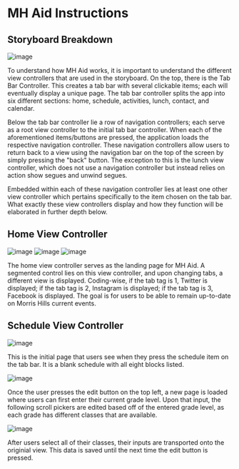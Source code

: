 # MH Aid Instructions

## Storyboard Breakdown
![image](https://user-images.githubusercontent.com/100817191/176329187-da498cf5-f223-4a60-a1a8-d6a1cd1cba1a.png)

To understand how MH Aid works, it is important to understand the different view controllers that are used in the storyboard. On the top, there is the Tab Bar Controller. This creates a tab bar with several clickable items; each will eventually display a unique page. The tab bar controller splits the app into six different sections: home, schedule, activities, lunch, contact, and calendar.

Below the tab bar controller lie a row of navigation controllers; each serve as a root view controller to the initial tab bar controller. When each of the aforementioned items/buttons are pressed, the application loads the respective navigation controller. These navigation controllers allow users to return back to a view using the navigation bar on the top of the screen by simply pressing the "back" button. The exception to this is the lunch view controller, which does not use a navigation controller but instead relies on action show segues and unwind segues.

Embedded within each of these navigation controller lies at least one other view controller which pertains specifically to the item chosen on the tab bar. What exactly these view controllers display and how they function will be elaborated in further depth below.

## Home View Controller
![image](https://user-images.githubusercontent.com/100817191/176461599-b8f4b93e-cf72-4371-ad2b-75c5c0809c1d.png)
![image](https://user-images.githubusercontent.com/100817191/176461655-38a2a120-7c2c-4cba-a021-99706ade5a65.png)
![image](https://user-images.githubusercontent.com/100817191/176461656-26c17c70-4fa6-489e-880b-3893791eef1b.png)

The home view controller serves as the landing page for MH Aid. A segmented control lies on this view controller, and upon changing tabs, a different view is displayed. Coding-wise, if the tab tag is 1, Twitter is displayed; if the tab tag is 2, Instagram is displayed; if the tab tag is 3, Facebook is displayed. The goal is for users to be able to remain up-to-date on Morris Hills current events.

## Schedule View Controller
![image](https://user-images.githubusercontent.com/100817191/176461965-ed0dd36e-eb7f-4f08-86d6-7016f25b3cfc.png)

This is the initial page that users see when they press the schedule item on the tab bar. It is a blank schedule with all eight blocks listed.

![image](https://user-images.githubusercontent.com/100817191/176462061-6e116ee7-ac57-4a2d-bc46-68838cefb8a6.png)

Once the user presses the edit button on the top left, a new page is loaded where users can first enter their current grade level. Upon that input, the following scroll pickers are edited based off of the entered grade level, as each grade has different classes that are available.

![image](https://user-images.githubusercontent.com/100817191/176462081-b3345501-d74d-40e5-9d1e-80e00fa49f1b.png)

After users select all of their classes, their inputs are transported onto the originial view. This data is saved until the next time the edit button is pressed.
